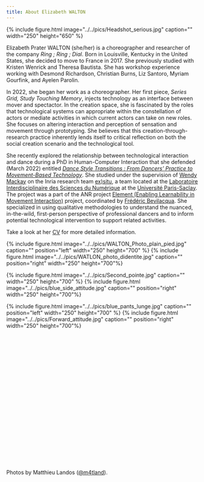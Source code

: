 ```yaml
---
title: About Elizabeth WALTON
---
```

{% include figure.html image="../../pics/Headshot_serious.jpg" caption="" width="250" height="650" %}

Elizabeth Prater WALTON (she/her) is a choreographer and researcher of the company *Ring ; Ring ; Dial*. Born in Louisville, Kentucky in the United States, she decided to move to France in 2017. She previously studied with Kristen Wenrick and Theresa Bautista. She has workshop experience working with Desmond Richardson, Christian Burns, Liz Santoro, Myriam Gourfink, and Ayelen Parolin. 

In 2022, she began her work as a choreographer. Her first piece, *Series Grid, Study Touching Memory*, injects technology as an interface between mover and spectactor. In the creation space, she is fascinated by the roles that technological systems can appropriate within the constellation of actors or mediate activities in which current actors can take on new roles. She focuses on altering interaction and perception of sensation and movement through prototyping. She believes that this creation-through-research practice inherently lends itself to critical reflection on both the social creation scenario and the technological tool.

She recently explored the relationship between technological interaction and dance during a PhD in Human-Computer Interaction that she defended (March 2022) entitled [*Dance Style Transitions : From Dancers’ Practice to Movement-Based Technology*](https://www.theses.fr/2022UPASG027). She studied under the supervision of [Wendy Mackay](https://ex-situ.lri.fr/people/mackay/) on the Inria research team [ex)situ](https://ex-situ.lri.fr/), a team located at the [Laboratoire Interdisciplinaire des Sciences du Numérique](https://www.lisn.upsaclay.fr/) at the [Université Paris-Saclay](https://www.universite-paris-saclay.fr/en). The project was a part of the ANR project [Element (Enabling Learnability in Movement Interaction)](https://element-project.ircam.fr/) project, coordinated by [Frédéric Bevilacqua](https://frederic-bevilacqua.net/). She specialized in using qualitative methodologies to understand the nuanced, in-the-wild, first-person perspective of professional dancers and to inform potential technological intervention to support related activities. 

Take a look at her [CV](March_2023_Elizabeth_Walton_CV_Danse.pdf) for more detailed information.

{% include figure.html image="../../pics/WALTON_Photo_plain_pied.jpg" caption="" position="left" width="250" height="700" %} {% include figure.html image="../../pics/WATLON_photo_didentite.jpg" caption="" position="right" width="250" height="700"%}

{% include figure.html image="../../pics/Second_pointe.jpg" caption="" width="250" height="700" %} {% include figure.html image="../../pics/blue_side_attitude.jpg" caption="" position="right" width="250" height="700"%}

{% include figure.html image="../../pics/blue_pants_lunge.jpg" caption="" position="left" width="250" height="700" %} {% include figure.html image="../../pics/Forward_attitude.jpg" caption="" position="right" width="250" height="700"%}

<br /> 
<br />
<br />
<br />
<br />
<br />
<br />
<br />
<br />
<br />
<br />
<br />
<br />
<br />
<br />
<br />
<br />
<br />
<br />
<br />

Photos by Matthieu Landos ([@m4tland](https://www.instagram.com/m4tland/)).

